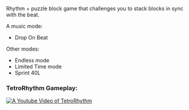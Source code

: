 Rhythm + puzzle block game that challenges you to stack blocks in sync with the beat.

Α music mode:
+ Drop On Beat

Other modes:
+ Endless mode 
+ Limited Time mode
+ Sprint 40L

### TetroRhythm Gameplay:
[![A Youtube Video of TetroRhythm](https://i.ytimg.com/an_webp/MbGwEet1NWU/mqdefault_6s.webp?du=3000&sqp=CPmIksIG&rs=AOn4CLA945VLaMCrQ7zU1j_QZU8RlH1Mzw)](https://www.youtube.com/watch?v=MbGwEet1NWU)

